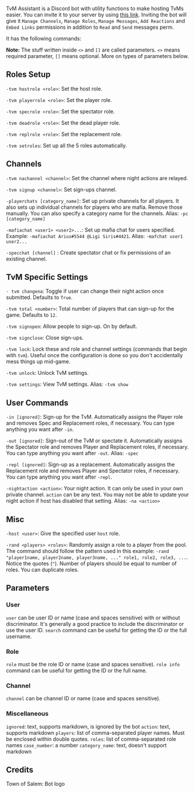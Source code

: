 TvM Assistant is a Discord bot with utility functions to make hosting TvMs easier. You can invite it to your server by using [this link](https://discordapp.com/api/oauth2/authorize?client_id=680383600725590020&permissions=268494928&scope=bot). Inviting the bot will give it `Manage Channels`, `Manage Roles`, `Manage Messages`, `Add Reactions` and `Embed Links` permissions in addition to `Read` and `Send` messages perm.

It has the following commands:

**Note:** The stuff written inside `<>` and `[]` are called parameters. `<>` means required parameter, `[]` means optional. More on types of parameters below.

## Roles Setup

`-tvm hostrole <role>`: Set the host role.

`-tvm playerrole <role>`: Set the player role.

`-tvm specrole <role>`: Set the spectator role.

`-tvm deadrole <role>`: Set the dead player role.

`-tvm replrole <role>`: Set the replacement role.

`-tvm setroles`: Set up all the 5 roles automatically.

## Channels

`-tvm nachannel <channel>`: Set the channel where night actions are relayed.

`-tvm signup <channel>`: Set sign-ups channel.

`-playerchats [category_name]`: Set up private channels for all players. It also sets up individual channels for players who are mafia. Remove those manually. You can also specify a category name for the channels. Alias: `-pc [category_name]`

`-mafiachat <user1> <user2>...`: Set up mafia chat for users specified. Example: `-mafiachat Arius#5544 @Ligi Siris#4421`. Alias: `-mafchat user1 user2...`

`-specchat [channel]` : Create spectator chat or fix permissions of an existing channel.

## TvM Specific Settings

`- tvm changena`: Toggle if user can change their night action once submitted. Defaults to `True`.

`-tvm total <number>`: Total number of players that can sign-up for the game. Defaults to `12`.

`-tvm signopen`: Allow people to sign-up. On by default.

`-tvm signclose`: Close sign-ups.

`-tvm lock`: Lock these and role and channel settings (commands that begin with `tvm`). Useful once the configuration is done so you don't accidentally mess things up mid-game.

`-tvm unlock`: Unlock TvM settings.

`-tvm settings`: View TvM settings. Alias: `-tvm show`

## User Commands

`-in [ignored]`: Sign-up for the TvM. Automatically assigns the Player role and removes Spec and Replacement roles, if necessary. You can type anything you want after `-in`.

`-out [ignored]`: Sign-out of the TvM or spectate it. Automatically assigns the Spectator role and removes Player and Replacement roles, if necessary. You can type anything you want after `-out`. Alias: `-spec`

`-repl [ignored]`: Sign-up as a replacement. Automatically assigns the Replacement role and removes Player and Spectator roles, if necessary. You can type anything you want after `-repl`.

`-nightaction <action>`: Your night action. It can only be used in your own private channel. `action` can be any text. You may not be able to update your night action if host has disabled that setting. Alias: `-na <action>`

## Misc

`-host <user>`: Give the specified user `host` role.

`-rand <players> <roles>`: Randomly assign a role to a player from the pool. The command should follow the pattern used in this example: `-rand "player1name, player2name, player3name, ..." role1, role2, role3, ...`. Notice the quotes (`"`). Number of players should be equal to number of roles. You can duplicate roles.

## Parameters

### User

`user` can be user ID or name (case and spaces sensitive) with or without discriminator. It's generally a good practice to include the discriminator or use the user ID. `search` command can be useful for getting the ID or the full username.

### Role

`role` must be the role ID or name (case and spaces sensitive). `role info` command can be useful for getting the ID or the full name.

### Channel

`channel` can be channel ID or name (case and spaces sensitive).

### Miscellaneous

`ignored`: text, supports markdown, is ignored by the bot
`action`: text, supports markdown
`players`: list of comma-separated player names. Must be enclosed within double quotes.
`roles`: list of comma-separated role names
`case_number`: a number
`category_name`: text, doesn't support markdown

## Credits

Town of Salem: Bot logo
